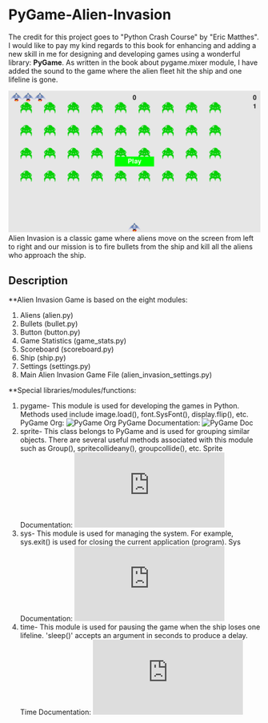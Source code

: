 # PyGame-Alien-Invasion

The credit for this project goes to "Python Crash Course" by "Eric Matthes". I would like to pay my kind regards to this book for enhancing and adding a new skill in me for designing and developing games using a wonderful library: **PyGame**. As written in the book about pygame.mixer module, I have added the sound to the game where the alien fleet hit the ship and one lifeline is gone.

![Alien Invasion Game Screenshot](https://github.com/Anshita1Saxena/PyGame-Alien-Invasion/blob/main/images/alien_invasion_game.png)
Alien Invasion is a classic game where aliens move on the screen from left to right and our mission is to fire bullets from the ship and kill all the aliens who approach the ship.

## Description

**Alien Invasion Game is based on the eight modules:

1) Aliens (alien.py)
2) Bullets (bullet.py)
3) Button (button.py)
4) Game Statistics (game_stats.py)
5) Scoreboard (scoreboard.py)
6) Ship (ship.py)
7) Settings (settings.py)
8) Main Alien Invasion Game File (alien_invasion_settings.py)

**Special libraries/modules/functions:

1) pygame- This module is used for developing the games in Python. Methods used include image.load(), font.SysFont(), display.flip(), etc.
PyGame Org: ![PyGame Org](https://www.pygame.org/)
PyGame Documentation: ![PyGame Doc](https://www.pygame.org/docs/)
2) sprite- This class belongs to PyGame and is used for grouping similar objects. There are several useful methods associated with this module such as Group(), spritecollideany(), groupcollide(), etc.
Sprite Documentation: ![Sprite Doc](http://www.pygame.org/docs/ref/sprite.html)
3) sys- This module is used for managing the system. For example, sys.exit() is used for closing the current application (program).
Sys Documentation: ![Sys Doc](https://docs.python.org/3/library/sys.html)
4) time- This module is used for pausing the game when the ship loses one lifeline. 'sleep()' accepts an argument in seconds to produce a delay.
Time Documentation: ![Time Doc](https://docs.python.org/3/library/time.html)
